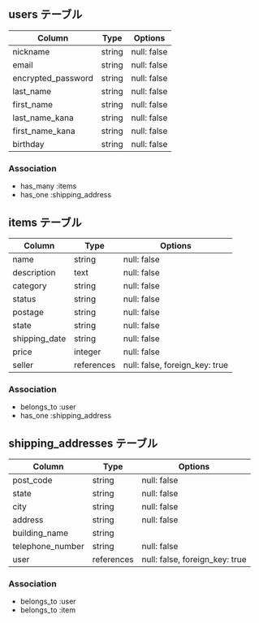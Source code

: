 ## users テーブル

|Column            |Type  |Options    |
|------------------|------|-----------|
|nickname          |string|null: false|
|email             |string|null: false|
|encrypted_password|string|null: false|
|last_name         |string|null: false|
|first_name        |string|null: false|
|last_name_kana    |string|null: false|
|first_name_kana   |string|null: false|
|birthday          |string|null: false|

### Association

- has_many :items
- has_one :shipping_address

## items テーブル

|Column|Type|Options|
|-------------|----------|------------------------------|
|name         |string    |null: false                   |
|description  |text      |null: false                   |
|category     |string    |null: false                   |
|status       |string    |null: false                   |
|postage      |string    |null: false                   |
|state        |string    |null: false                   |
|shipping_date|string    |null: false                   |
|price        |integer   |null: false                   |
|seller       |references|null: false, foreign_key: true|

### Association

- belongs_to :user
- has_one :shipping_address

## shipping_addresses テーブル

|Column          |Type      |Options                       |
|----------------|----------|------------------------------|
|post_code       |string    |null: false                   |
|state           |string    |null: false                   |
|city            |string    |null: false                   |
|address         |string    |null: false                   |
|building_name   |string    |                              |
|telephone_number|string    |null: false                   |
|user            |references|null: false, foreign_key: true|

### Association

- belongs_to :user
- belongs_to :item